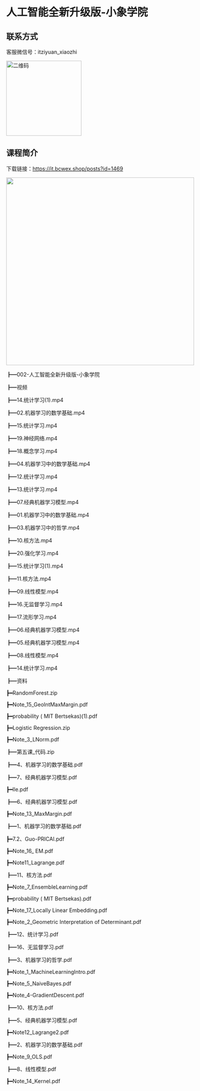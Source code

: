 # 人工智能全新升级版-小象学院

## 联系方式

客服微信号：itziyuan_xiaozhi

<img src="https://ziyuanyun.oss-cn-guangzhou.aliyuncs.com/common/20240614073449/666b82192834a.jpg" width="200" height="200" alt="二维码">

## 课程简介

下载链接：https://it.bcwex.shop/posts?id=1469

<img src="https://ziyuanyun.oss-cn-guangzhou.aliyuncs.com/yun/20240515153942/664466bef28ed.jpg" width="500" alt="">

  ┣━002-人工智能全新升级版-小象学院

 ┣━视频

 ┣━14.统计学习(1).mp4

 ┣━02.机器学习的数学基础.mp4

 ┣━15.统计学习.mp4

 ┣━19.神经网络.mp4

 ┣━18.概念学习.mp4

 ┣━04.机器学习中的数学基础.mp4

 ┣━12.统计学习.mp4

 ┣━13.统计学习.mp4

 ┣━07.经典机器学习模型.mp4

 ┣━01.机器学习中的数学基础.mp4

 ┣━03.机器学习中的哲学.mp4

 ┣━10.核方法.mp4

 ┣━20.强化学习.mp4

 ┣━15.统计学习(1).mp4

 ┣━11.核方法.mp4

 ┣━09.线性模型.mp4

 ┣━16.无监督学习.mp4

 ┣━17.流形学习.mp4

 ┣━06.经典机器学习模型.mp4

 ┣━05.经典机器学习模型.mp4

 ┣━08.线性模型.mp4

 ┣━14.统计学习.mp4

 ┣━资料

 ┣━RandomForest.zip

 ┣━Note_15_GeoIntMaxMargin.pdf

 ┣━probability ( MIT Bertsekas)(1).pdf

 ┣━Logistic Regression.zip

 ┣━Note_3_LNorm.pdf

 ┣━第五课_代码.zip

 ┣━4、机器学习的数学基础.pdf

 ┣━7、经典机器学习模型.pdf

 ┣━lle.pdf

 ┣━6、经典机器学习模型.pdf

 ┣━Note_13_MaxMargin.pdf

 ┣━1、机器学习的数学基础.pdf

 ┣━7.2、Guo-PRICAI.pdf

 ┣━Note_16_ EM.pdf

 ┣━Note11_Lagrange.pdf

 ┣━11、核方法.pdf

 ┣━Note_7_EnsembleLearning.pdf

 ┣━probability ( MIT Bertsekas).pdf

 ┣━Note_17_Locally Linear Embedding.pdf

 ┣━Note_2_Geometric Interpretation of Determinant.pdf

 ┣━12、统计学习.pdf

 ┣━16、无监督学习.pdf

 ┣━3、机器学习的哲学.pdf

 ┣━Note_1_MachineLearningIntro.pdf

 ┣━Note_5_NaiveBayes.pdf

 ┣━Note_4-GradientDescent.pdf

 ┣━10、核方法.pdf

 ┣━5、经典机器学习模型.pdf

 ┣━Note12_Lagrange2.pdf

 ┣━2、机器学习的数学基础.pdf

 ┣━Note_9_OLS.pdf

 ┣━8、线性模型.pdf

 ┣━Note_14_Kernel.pdf

  